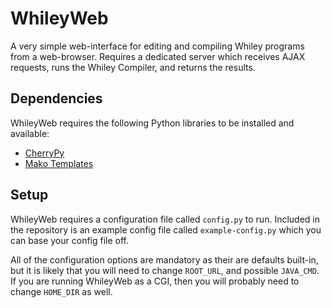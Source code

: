 WhileyWeb
=========

A very simple web-interface for editing and compiling Whiley programs from a web-browser.  Requires a dedicated server which receives AJAX requests, runs the Whiley Compiler, and returns the results.

Dependencies
------------

WhileyWeb requires the following Python libraries to be installed and available:

* [CherryPy](http://www.cherrypy.org/)
* [Mako Templates](http://www.makotemplates.org/)

Setup
-----

WhileyWeb requires a configuration file called `config.py` to run. Included in the repository is an example config file called `example-config.py` which you can base your config file off.

All of the configuration options are mandatory as their are defaults built-in, but it is likely that you will need to change `ROOT_URL`, and possible `JAVA_CMD`. If you are running WhileyWeb as a CGI, then you will probably need to change `HOME_DIR` as well.
